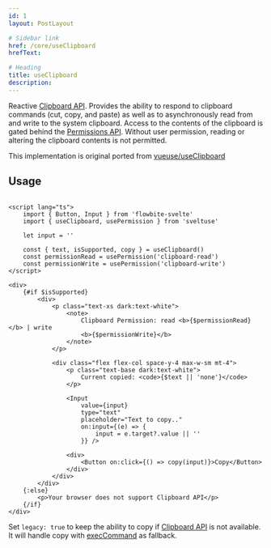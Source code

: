 ```yaml
---
id: 1
layout: PostLayout

# Sidebar link
href: /core/useClipboard
hrefText:

# Heading
title: useClipboard
description:
---
```


Reactive [Clipboard API](https://developer.mozilla.org/en-US/docs/Web/API/Clipboard_API). Provides the ability to respond to clipboard commands (cut, copy, and paste) as well as to asynchronously read from and write to the system clipboard. Access to the contents of the clipboard is gated behind the [Permissions API](https://developer.mozilla.org/en-US/docs/Web/API/Permissions_API). Without user permission, reading or altering the clipboard contents is not permitted.

This implementation is original ported from [vueuse/useClipboard](https://vueuse.org/core/useClipboard)

## Usage

```svelte example

<script lang="ts">
	import { Button, Input } from 'flowbite-svelte'
	import { useClipboard, usePermission } from 'sveltuse'

	let input = ''

	const { text, isSupported, copy } = useClipboard()
	const permissionRead = usePermission('clipboard-read')
	const permissionWrite = usePermission('clipboard-write')
</script>

<div>
	{#if $isSupported}
		<div>
			<p class="text-xs dark:text-white">
				<note>
					Clipboard Permission: read <b>{$permissionRead}</b> | write
					<b>{$permissionWrite}</b>
				</note>
			</p>

			<div class="flex flex-col space-y-4 max-w-sm mt-4">
				<p class="text-base dark:text-white">
					Current copied: <code>{$text || 'none'}</code>
				</p>

				<Input
					value={input}
					type="text"
					placeholder="Text to copy.."
					on:input={(e) => {
						input = e.target?.value || ''
					}} />

				<div>
					<Button on:click={() => copy(input)}>Copy</Button>
				</div>
			</div>
		</div>
	{:else}
		<p>Your browser does not support Clipboard API</p>
	{/if}
</div>

```

Set `legacy: true` to keep the ability to copy if [Clipboard API](https://developer.mozilla.org/en-US/docs/Web/API/Clipboard_API) is not available. It will handle copy with [execCommand](https://developer.mozilla.org/en-US/docs/Web/API/Document/execCommand) as fallback.
